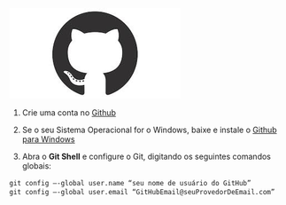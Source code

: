 

![IconeGithub](figuras/IconeGithub.jpg)


1) Crie uma conta no [Github](https://github.com/)

2) Se o seu Sistema Operacional for o Windows, baixe e instale o [Github para Windows](https://windows.github.com/)

3) Abra o **Git Shell** e configure o Git, digitando os seguintes comandos globais:
``` 
git config –-global user.name “seu nome de usuário do GitHub”
git config –-global user.email “GitHubEmail@seuProvedorDeEmail.com”
``` 
